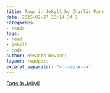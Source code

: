 ```yaml
---
title: Tags in Jekyll by Charlie Park
date: 2015-02-27 23:14:34 Z
categories:
- reads
tags:
- read
- jekyll
- code
author: Revanth Revoori
layout: readpost
excerpt_separator: "<!--more-->"
---
```


<a class="embedly-card" href="http://charliepark.org/tags-in-jekyll/">Tags In Jekyll  <i class="fa fa-external-link"></i></a>
<!--more-->
